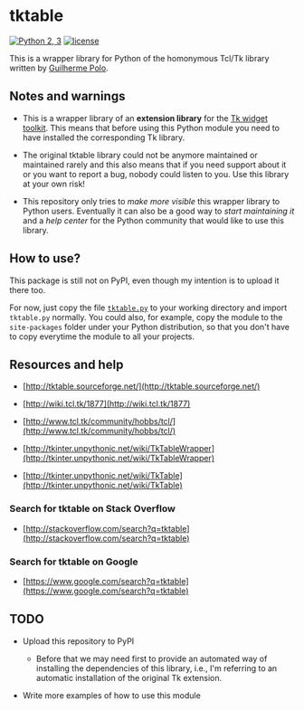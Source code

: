 # tktable

[![Python 2, 3](https://img.shields.io/badge/python-2%2C%203-blue.svg)](https://www.python.org/downloads/)
[![license](https://img.shields.io/badge/license-BSD%202--Clause-orange.svg)](./LICENSE.md)

This is a wrapper library for Python of the homonymous Tcl/Tk library written by [Guilherme Polo](https://github.com/gpip).

## Notes and warnings

- This is a wrapper library of an **extension library** for the [Tk widget toolkit](https://en.wikipedia.org/wiki/Tk_(software)). This means that before using this Python module you need to have installed the corresponding Tk library.

- The original tktable library could not be anymore maintained or maintained rarely and this also means that if you need support about it or you want to report a bug, nobody could listen to you. Use this library at your own risk!

- This repository only tries to _make more visible_ this wrapper library to Python users. Eventually it can also be a good way to _start maintaining it_ and a _help center_ for the Python community that would like to use this library.

## How to use?

This package is still not on PyPI, even though my intention is to upload it there too.

For now, just copy the file [`tktable.py`](tktable.py) to your working directory and import `tktable.py` normally. You could also, for example, copy the module to the `site-packages` folder under your Python distribution, so that you don't have to copy everytime the module to all your projects.

## Resources and help

- [http://tktable.sourceforge.net/](http://tktable.sourceforge.net/)

- [http://wiki.tcl.tk/1877](http://wiki.tcl.tk/1877)

- [http://www.tcl.tk/community/hobbs/tcl/](http://www.tcl.tk/community/hobbs/tcl/)

- [http://tkinter.unpythonic.net/wiki/TkTableWrapper](http://tkinter.unpythonic.net/wiki/TkTableWrapper)

- [http://tkinter.unpythonic.net/wiki/TkTable](http://tkinter.unpythonic.net/wiki/TkTable)

### Search for tktable on Stack Overflow

- [http://stackoverflow.com/search?q=tktable](http://stackoverflow.com/search?q=tktable)

### Search for tktable on Google

- [https://www.google.com/search?q=tktable](https://www.google.com/search?q=tktable)


## TODO 

- Upload this repository to PyPI

    - Before that we may need first to provide an automated way of installing the dependencies of this library, i.e., I'm referring to an automatic installation of the original Tk extension.

- Write more examples of how to use this module